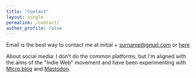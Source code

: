 ```yaml
---
title: "Contact"
layout: single
permalink: /contact/
author_profile: false
---
```


Email is the best way to contact me at initial + surname@gmail.com or [here](mailto:au.slowlane@gmail.com)

About social media: I don’t do the common platforms, but I'm aligned with the
aims of the "Indie Web" movement and have been experimenting with
[Micro.blog](https://micro.blog/) and
[Mastodon](https://mastodon.help/#Introduction).
